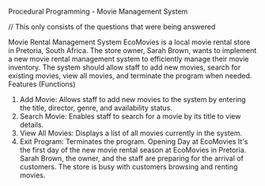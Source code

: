 Procedural Programming - Movie Management System

// This only consists of the questions that were being answered

Movie Rental Management System
 EcoMovies is a local movie rental store in Pretoria, South Africa. The store owner, Sarah Brown, wants to implement a new movie rental
 management system to efficiently manage their movie inventory. The system should allow staff to add new movies, search for existing movies,
 view all movies, and terminate the program when needed.
 Features (Functions)
 1.    Add Movie: Allows staff to add new movies to the system by entering the title, director, genre, and availability status.
 2.    Search Movie: Enables staff to search for a movie by its title to view details.
 3.    View All Movies: Displays a list of all movies currently in the system.
 4.    Exit Program: Terminates the program.
 Opening Day at EcoMovies
 It's the first day of the new movie rental season at EcoMovies in Pretoria. Sarah Brown, the owner, and the staff are preparing for the arrival of
 customers. The store is busy with customers browsing and renting movies.
